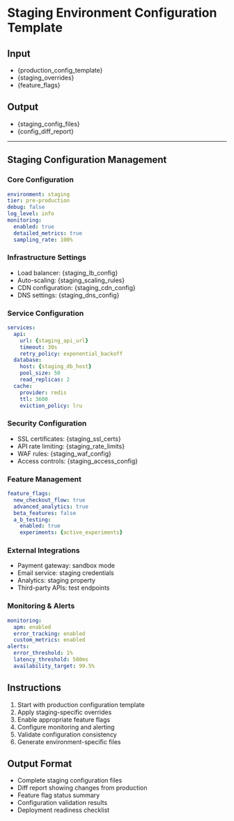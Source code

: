 # Staging Environment Configuration Template

## Input
- {production_config_template}
- {staging_overrides}
- {feature_flags}

## Output
- {staging_config_files}
- {config_diff_report}

---

## Staging Configuration Management

### Core Configuration
```yaml
environment: staging
tier: pre-production
debug: false
log_level: info
monitoring:
  enabled: true
  detailed_metrics: true
  sampling_rate: 100%
```

### Infrastructure Settings
- Load balancer: {staging_lb_config}
- Auto-scaling: {staging_scaling_rules}
- CDN configuration: {staging_cdn_config}
- DNS settings: {staging_dns_config}

### Service Configuration
```yaml
services:
  api:
    url: {staging_api_url}
    timeout: 30s
    retry_policy: exponential_backoff
  database:
    host: {staging_db_host}
    pool_size: 50
    read_replicas: 2
  cache:
    provider: redis
    ttl: 3600
    eviction_policy: lru
```

### Security Configuration
- SSL certificates: {staging_ssl_certs}
- API rate limiting: {staging_rate_limits}
- WAF rules: {staging_waf_config}
- Access controls: {staging_access_config}

### Feature Management
```yaml
feature_flags:
  new_checkout_flow: true
  advanced_analytics: true
  beta_features: false
  a_b_testing:
    enabled: true
    experiments: {active_experiments}
```

### External Integrations
- Payment gateway: sandbox mode
- Email service: staging credentials
- Analytics: staging property
- Third-party APIs: test endpoints

### Monitoring & Alerts
```yaml
monitoring:
  apm: enabled
  error_tracking: enabled
  custom_metrics: enabled
alerts:
  error_threshold: 1%
  latency_threshold: 500ms
  availability_target: 99.5%
```

## Instructions
1. Start with production configuration template
2. Apply staging-specific overrides
3. Enable appropriate feature flags
4. Configure monitoring and alerting
5. Validate configuration consistency
6. Generate environment-specific files

## Output Format
- Complete staging configuration files
- Diff report showing changes from production
- Feature flag status summary
- Configuration validation results
- Deployment readiness checklist